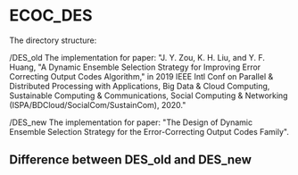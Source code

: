 # ECOC_DES
The directory structure:

/DES_old	The implementation for paper: 
"J. Y. Zou, K. H. Liu, and Y. F. Huang, "A Dynamic Ensemble Selection Strategy for Improving Error Correcting Output Codes Algorithm," in 2019 IEEE Intl Conf on Parallel & Distributed Processing with Applications, Big Data & Cloud Computing, Sustainable Computing & Communications, Social Computing & Networking (ISPA/BDCloud/SocialCom/SustainCom), 2020."


/DES_new	The implementation for paper: 
"The Design of Dynamic Ensemble Selection Strategy for the Error-Correcting Output Codes Family".

## Difference between DES_old and DES_new
